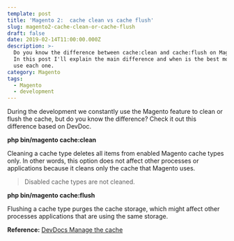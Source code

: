 ```yaml
---
template: post
title: 'Magento 2:  cache clean vs cache flush'
slug: magento2-cache-clean-or-cache-flush
draft: false
date: 2019-02-14T11:00:00.000Z
description: >-
  Do you know the difference between cache:clean and cache:flush on Magento 2?
  In this post I'll explain the main difference and when is the best moment to
  use each one.
category: Magento
tags:
  - Magento
  - development
---
```

During the development we constantly use the Magento feature to clean or flush the cache, but do you know the difference? Check it out this difference based on DevDoc.

**php bin/magento cache:clean**

Cleaning a cache type deletes all items from enabled Magento cache types only. In other words, this option does not affect other processes or applications because it cleans only the cache that Magento uses.

> Disabled cache types are not cleaned.

**php bin/magento cache:flush**

Flushing a cache type purges the cache storage, which might affect other processes applications that are using the same storage.

**Reference:** [DevDocs Manage the cache](https://devdocs.magento.com/guides/v2.3/config-guide/cli/config-cli-subcommands-cache.html)
